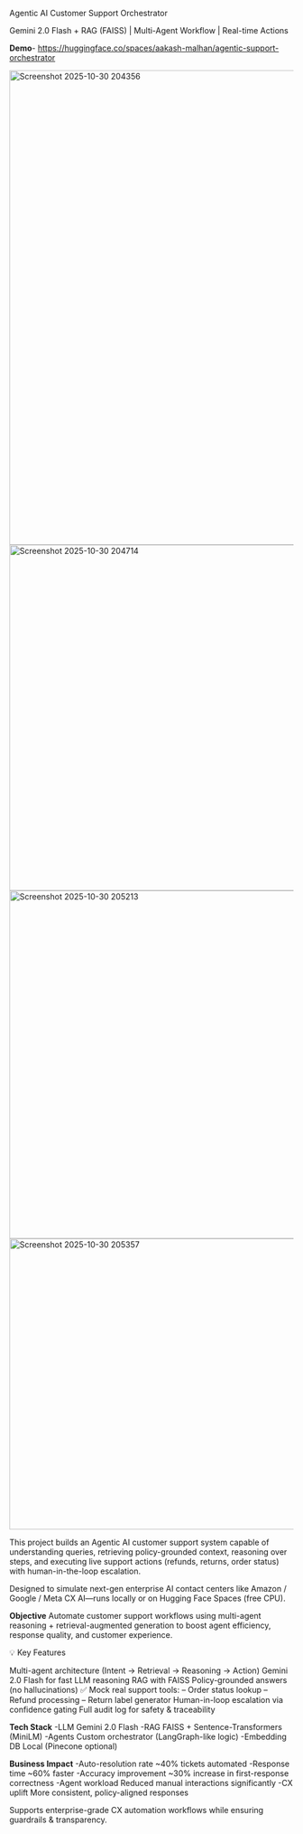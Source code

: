 Agentic AI Customer Support Orchestrator

Gemini 2.0 Flash + RAG (FAISS) | Multi-Agent Workflow | Real-time Actions

**Demo**- https://huggingface.co/spaces/aakash-malhan/agentic-support-orchestrator

<img width="1886" height="840" alt="Screenshot 2025-10-30 204356" src="https://github.com/user-attachments/assets/c4bee654-3965-40cc-a038-486d1e71dd6c" />
<img width="1784" height="612" alt="Screenshot 2025-10-30 204714" src="https://github.com/user-attachments/assets/3bd40cc7-f79b-43c1-a6e1-3cab35509ec2" />
<img width="1790" height="616" alt="Screenshot 2025-10-30 205213" src="https://github.com/user-attachments/assets/6cf0d5f2-874f-49e7-98bc-fea9b9c4abae" />
<img width="1782" height="515" alt="Screenshot 2025-10-30 205357" src="https://github.com/user-attachments/assets/aa654f26-4e5f-4ca0-a80c-7fbb16ddd210" />


This project builds an Agentic AI customer support system capable of understanding queries, retrieving policy-grounded context, reasoning over steps, and executing live support actions (refunds, returns, order status) with human-in-the-loop escalation.

Designed to simulate next-gen enterprise AI contact centers like Amazon / Google / Meta CX AI—runs locally or on Hugging Face Spaces (free CPU).

**Objective**
Automate customer support workflows using multi-agent reasoning + retrieval-augmented generation to boost agent efficiency, response quality, and customer experience.

💡 Key Features

Multi-agent architecture (Intent → Retrieval → Reasoning → Action)
 Gemini 2.0 Flash for fast LLM reasoning
 RAG with FAISS 
 Policy-grounded answers (no hallucinations)
✅ Mock real support tools:
– Order status lookup
– Refund processing
– Return label generator
 Human-in-loop escalation via confidence gating
 Full audit log for safety & traceability

**Tech Stack**
-LLM	Gemini    2.0 Flash
-RAG	          FAISS + Sentence-Transformers (MiniLM)
-Agents	       Custom orchestrator (LangGraph-like logic)
-Embedding DB	 Local (Pinecone optional)

**Business Impact**
-Auto-resolution rate	    ~40% tickets automated
-Response time	           ~60% faster
-Accuracy improvement    	~30% increase in first-response correctness
-Agent workload	          Reduced manual interactions significantly
-CX uplift               	More consistent, policy-aligned responses

Supports enterprise-grade CX automation workflows while ensuring guardrails & transparency.
